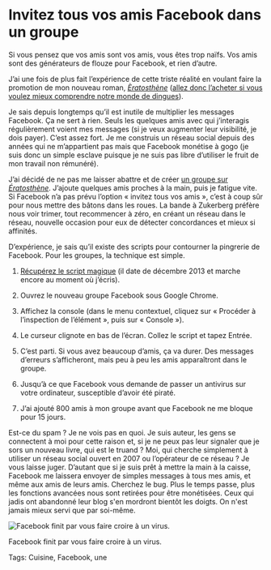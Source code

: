 # Invitez tous vos amis Facebook dans un groupe

Si vous pensez que vos amis sont vos amis, vous êtes trop naïfs. Vos amis sont des générateurs de flouze pour Facebook, et rien d’autre.

J’ai une fois de plus fait l’expérience de cette triste réalité en voulant faire la promotion de mon nouveau roman, [*Èratosthène*](http://blog.tcrouzet.com/eratosthene/) ([allez donc l’acheter si vous voulez mieux comprendre notre monde de dingues](http://blog.tcrouzet.com/eratosthene/?lib=1)).

Je sais depuis longtemps qu’il est inutile de multiplier les messages Facebook. Ça ne sert à rien. Seuls les quelques amis avec qui j’interagis régulièrement voient mes messages (si je veux augmenter leur visibilité, je dois payer). C’est assez fort. Je me construis un réseau social depuis des années qui ne m’appartient pas mais que Facebook monétise à gogo (je suis donc un simple esclave puisque je ne suis pas libre d’utiliser le fruit de mon travail non rémunéré).

J’ai décidé de ne pas me laisser abattre et de créer [un groupe sur *Ératosthène*](https://www.facebook.com/groups/eratosthene2014/). J’ajoute quelques amis proches à la main, puis je fatigue vite. Si Facebook n’a pas prévu l’option « invitez tous vos amis », c’est à coup sûr pour nous mettre des bâtons dans les roues. La bande à Zukerberg préfère nous voir trimer, tout recommencer à zéro, en créant un réseau dans le réseau, nouvelle occasion pour eux de détecter concordances et mieux si affinités.

D’expérience, je sais qu’il existe des scripts pour contourner la pingrerie de Facebook. Pour les groupes, la technique est simple.

1. [Récupérez le script magique](http://openw3.blogspot.com/p/preview.html?url=http://openw3kit.blogspot.in/2013/12/facebook-group-inviter.html) (il date de décembre 2013 et marche encore au moment où j’écris).

2. Ouvrez le nouveau groupe Facebook sous Google Chrome.

3. Affichez la console (dans le menu contextuel, cliquez sur « Procéder à l’inspection de l’élément », puis sur « Console »).

4. Le curseur clignote en bas de l’écran. Collez le script et tapez Entrée.

5. C’est parti. Si vous avez beaucoup d’amis, ça va durer. Des messages d’erreurs s’afficheront, mais peu à peu les amis apparaîtront dans le groupe.

6. Jusqu’à ce que Facebook vous demande de passer un antivirus sur votre ordinateur, susceptible d’avoir été piraté.

7. J’ai ajouté 800 amis à mon groupe avant que Facebook ne me bloque pour 15 jours.

Est-ce du spam ? Je ne vois pas en quoi. Je suis auteur, les gens se connectent à moi pour cette raison et, si je ne peux pas leur signaler que je sors un nouveau livre, qui est le truand ? Moi, qui cherche simplement à utiliser un réseau social ouvert en 2007 ou l’opérateur de ce réseau ? Je vous laisse juger. D’autant que si je suis prêt à mettre la main à la caisse, Facebook me laissera envoyer de simples messages à tous mes amis, et même aux amis de leurs amis. Cherchez le bug. Plus le temps passe, plus les fonctions avancées nous sont retirées pour être monétisées. Ceux qui jadis ont abandonné leur blog s'en mordront bientôt les doigts. On n'est jamais mieux servi que par soi-même.

![Facebook finit par vous faire croire à un virus.](http://blog.tcrouzet.comhttps://tcrouzet.com/images_tc/2014/09/fb.png)

Facebook finit par vous faire croire à un virus.



Tags: Cuisine, Facebook, une
